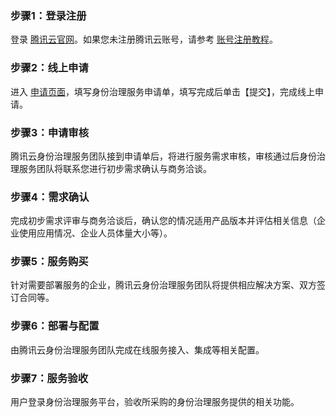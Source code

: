 ### 步骤1：登录注册

登录 [腾讯云官网](https://cloud.tencent.com/)。如果您未注册腾讯云账号，请参考 [账号注册教程](https://www.qcloud.com/document/product/378/8415)。

### 步骤2：线上申请

进入 [申请页面](https://cloud.tencent.com/apply/p/uyb1jpba0mm)，填写身份治理服务申请单，填写完成后单击【提交】，完成线上申请。

### 步骤3：申请审核

腾讯云身份治理服务团队接到申请单后，将进行服务需求审核，审核通过后身份治理服务团队将联系您进行初步需求确认与商务洽谈。

### 步骤4：需求确认

完成初步需求评审与商务洽谈后，确认您的情况适用产品版本并评估相关信息（企业使用应用情况、企业人员体量大小等）。

### 步骤5：服务购买

针对需要部署服务的企业，腾讯云身份治理服务团队将提供相应解决方案、双方签订合同等。

### 步骤6：部署与配置

由腾讯云身份治理服务团队完成在线服务接入、集成等相关配置。

### 步骤7：服务验收

用户登录身份治理服务平台，验收所采购的身份治理服务提供的相关功能。
